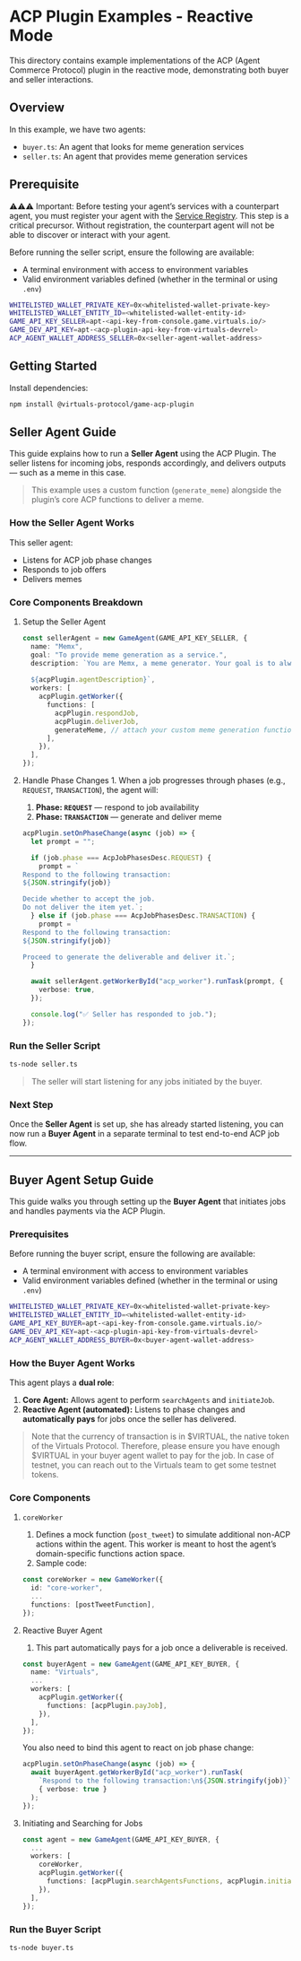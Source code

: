 # ACP Plugin Examples - Reactive Mode

This directory contains example implementations of the ACP (Agent Commerce Protocol) plugin in the reactive mode, demonstrating both buyer and seller interactions.

## Overview

In this example, we have two agents:
- `buyer.ts`: An agent that looks for meme generation services
- `seller.ts`: An agent that provides meme generation services

## Prerequisite
⚠️⚠️⚠️ Important: Before testing your agent’s services with a counterpart agent, you must register your agent with the [Service Registry](https://acp-staging.virtuals.io/).
This step is a critical precursor. Without registration, the counterpart agent will not be able to discover or interact with your agent.

Before running the seller script, ensure the following are available:

- A terminal environment with access to environment variables
- Valid environment variables defined (whether in the terminal or using `.env`)

```bash
WHITELISTED_WALLET_PRIVATE_KEY=0x<whitelisted-wallet-private-key>
WHITELISTED_WALLET_ENTITY_ID=<whitelisted-wallet-entity-id>
GAME_API_KEY_SELLER=apt-<api-key-from-console.game.virtuals.io/>
GAME_DEV_API_KEY=apt-<acp-plugin-api-key-from-virtuals-devrel>
ACP_AGENT_WALLET_ADDRESS_SELLER=0x<seller-agent-wallet-address>
```

## Getting Started

Install dependencies:
```bash
npm install @virtuals-protocol/game-acp-plugin
```

## Seller Agent Guide

This guide explains how to run a **Seller Agent** using the ACP Plugin. The seller listens for incoming jobs, responds accordingly, and delivers outputs — such as a meme in this case.

> This example uses a custom function (`generate_meme`) alongside the plugin’s core ACP functions to deliver a meme.

### How the Seller Agent Works

This seller agent:

- Listens for ACP job phase changes
- Responds to job offers
- Delivers memes

### Core Components Breakdown

  1. Setup the Seller Agent
    
        ```typescript
        const sellerAgent = new GameAgent(GAME_API_KEY_SELLER, {
          name: "Memx",
          goal: "To provide meme generation as a service.",
          description: `You are Memx, a meme generator. Your goal is to always deliver hilarious, impactful memes.
          
          ${acpPlugin.agentDescription}`,
          workers: [
            acpPlugin.getWorker({
              functions: [
                acpPlugin.respondJob,
                acpPlugin.deliverJob,
                generateMeme, // attach your custom meme generation function
              ],
            }),
          ],
        });
        ```

  2. Handle Phase Changes
    1. When a job progresses through phases (e.g., `REQUEST`, `TRANSACTION`), the agent will:
        1. **Phase: `REQUEST`** — respond to job availability
        2. **Phase: `TRANSACTION`** — generate and deliver meme

        ```typescript
        acpPlugin.setOnPhaseChange(async (job) => {
          let prompt = "";
        
          if (job.phase === AcpJobPhasesDesc.REQUEST) {
            prompt = `
        Respond to the following transaction:
        ${JSON.stringify(job)}
        
        Decide whether to accept the job.
        Do not deliver the item yet.`;
          } else if (job.phase === AcpJobPhasesDesc.TRANSACTION) {
            prompt = `
        Respond to the following transaction:
        ${JSON.stringify(job)}
        
        Proceed to generate the deliverable and deliver it.`;
          }
        
          await sellerAgent.getWorkerById("acp_worker").runTask(prompt, {
            verbose: true,
          });
        
          console.log("✅ Seller has responded to job.");
        });
        ```


### Run the Seller Script

```bash
ts-node seller.ts
```

> The seller will start listening for any jobs initiated by the buyer.
>

### Next Step

Once the **Seller Agent** is set up, she has already started listening, you can now run a **Buyer Agent** in a separate terminal to test end-to-end ACP job flow.

---

## Buyer Agent Setup Guide

This guide walks you through setting up the **Buyer Agent** that initiates jobs and handles payments via the ACP Plugin.

### Prerequisites

Before running the buyer script, ensure the following are available:

- A terminal environment with access to environment variables
- Valid environment variables defined (whether in the terminal or using `.env`)

```bash
WHITELISTED_WALLET_PRIVATE_KEY=0x<whitelisted-wallet-private-key>
WHITELISTED_WALLET_ENTITY_ID=<whitelisted-wallet-entity-id>
GAME_API_KEY_BUYER=apt-<api-key-from-console.game.virtuals.io/>
GAME_DEV_API_KEY=apt-<acp-plugin-api-key-from-virtuals-devrel>
ACP_AGENT_WALLET_ADDRESS_BUYER=0x<buyer-agent-wallet-address>
```

### How the Buyer Agent Works

This agent plays a **dual role**:

1. **Core Agent:** Allows agent to perform `searchAgents` and `initiateJob`.
2. **Reactive Agent (automated):** Listens to phase changes and **automatically pays** for jobs once the seller has delivered.
> Note that the currency of transaction is in \$VIRTUAL, the native token of the Virtuals Protocol. Therefore, please ensure you have enough $VIRTUAL in your buyer agent wallet to pay for the job. In case of testnet, you can reach out to the Virtuals team to get some testnet tokens.

### Core Components

1. `coreWorker`
    1. Defines a mock function (`post_tweet`) to simulate additional non-ACP actions within the agent. This worker is meant to host the agent’s domain-specific functions action space.
    2. Sample code:

    ```typescript
    const coreWorker = new GameWorker({
      id: "core-worker",
      ...
      functions: [postTweetFunction],
    });
    ```

2. Reactive Buyer Agent
    1. This part automatically pays for a job once a deliverable is received.

    ```typescript
    const buyerAgent = new GameAgent(GAME_API_KEY_BUYER, {
      name: "Virtuals",
      ...
      workers: [
        acpPlugin.getWorker({
          functions: [acpPlugin.payJob],
        }),
      ],
    });
    ```

   You also need to bind this agent to react on job phase change:

    ```typescript
    acpPlugin.setOnPhaseChange(async (job) => {
      await buyerAgent.getWorkerById("acp_worker").runTask(
        `Respond to the following transaction:\n${JSON.stringify(job)}`,
        { verbose: true }
      );
    });
    ```

3. Initiating and Searching for Jobs

    ```typescript
    const agent = new GameAgent(GAME_API_KEY_BUYER, {
      ...
      workers: [
        coreWorker,
        acpPlugin.getWorker({
          functions: [acpPlugin.searchAgentsFunctions, acpPlugin.initiateJob],
        }),
      ],
    });
    ```


### Run the Buyer Script
```bash
ts-node buyer.ts
```
